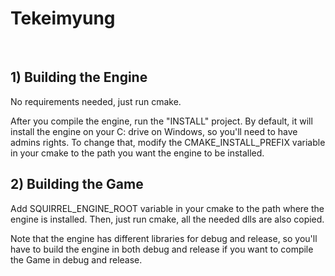 # Tekeimyung
<br />


## 1) Building the Engine

No requirements needed, just run cmake.

After you compile the engine, run the "INSTALL" project.
By default, it will install the engine on your C: drive on Windows, so you'll need to have admins rights. To change that, modify the CMAKE_INSTALL_PREFIX variable in your cmake to the path you want the engine to be installed.


## 2) Building the Game

Add SQUIRREL_ENGINE_ROOT variable in your cmake to the path where the engine is installed.
Then, just run cmake, all the needed dlls are also copied.

Note that the engine has different libraries for debug and release, so you'll have to build the engine in both debug and release if you want to compile the Game in debug and release.
